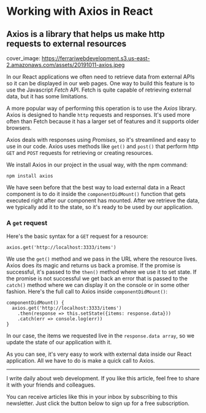 # Working with Axios in React
## Axios is a library that helps us make http requests to external resources

cover_image: https://ferrariwebdevelopment.s3.us-east-2.amazonaws.com/assets/20191011-axios.jpeg


In our React applications we often need to retrieve data from external APIs so it can be displayed in our web pages.
One way to build this feature is to use the Javascript *Fetch* API. Fetch is quite capable of retrieving external data, but it has some limitations.

A more popular way of performing this operation is to use the *Axios* library. Axios is designed to handle `http` requests and responses.
It's used more often than Fetch because it has a larger set of features and it supports older browsers.

Axios deals with responses using *Promises*, so it's streamlined and easy to use in our code. Axios uses methods like `get()` and `post()` that perform http `GET` and `POST` requests for retrieving or creating resources.

We install Axios in our project in the usual way, with the npm command:

```
npm install axios
```

We have seen before that the best way to load external data in a React component is to do it inside the `componentDidMount()` function that gets executed right after our component has mounted.
After we retrieve the data, we typically add it to the state, so it's ready to be used by our application.

### A `get` request

Here's the basic syntax for a `GET` request for a resource:

```
axios.get('http://localhost:3333/items')
```

We use the `get()` method and we pass in the URL where the resource lives.
Axios does its magic and returns us back a promise.
If the promise is successful, it's passed to the `then()` method where we use it to set state.
If the promise is not successful we get back an error that is passed to the `catch()` method where we can display it on the console or in some other fashion.
Here's the full call to Axios inside `componentDidMount()`:

```
componentDidMount() {
  axios.get('http://localhost:3333/items')
    .then(response => this.setState({items: response.data}))
    .catch(err => console.log(err))
}
```

In our case, the items we requested live in the `response.data array`, so we update the state of our application with it.

As you can see, it's very easy to work with external data inside our React application. All we have to do is make a quick call to Axios.

---

I write daily about web development. If you like this article, feel free to share it with your friends and colleagues. 

You can receive articles like this in your inbox by subscribing to this newsletter. Just click the button below to sign up for a free subscription.
